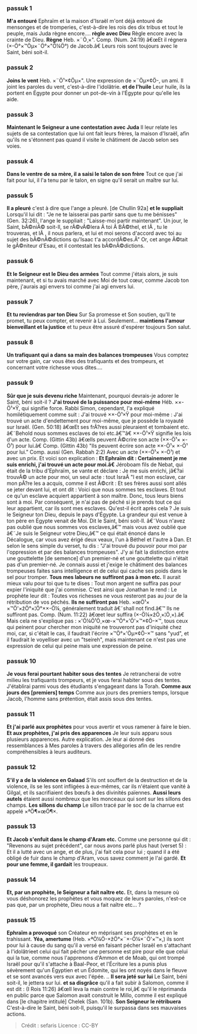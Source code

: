 
### passuk 1
<b>M'a entouré</b> Ephraïm et la maison d'Israël m'ont déjà entouré de mensonges et de tromperies, c'est-à-dire les rois des dix tribus et tout le peuple, mais Juda règne encore.... <b>règle avec Dieu</b> Règle encore avec la crainte de Dieu. <b>Règne</b> Heb. ×¨Ö¸×". Comp. (Num. 24:19) â€œEt il régnera (×-Ö°×™Öµ×¨Ö°×"Ö¼Ö°) de Jacob.â€ Leurs rois sont toujours avec le Saint, béni soit-il.

### passuk 2
<b>Joins le vent</b> Heb. ×¨Ö¹×¢Öµ×". Une expression de ×¨Öµ×¢Ö-, un ami. Il joint les paroles du vent, c'est-à-dire l'idolâtrie. <b>et de l'huile</b> Leur huile, ils la portent en Égypte pour donner un pot-de-vin à l'Égypte pour qu'elle les aide.

### passuk 3
<b>Maintenant le Seigneur a une contestation avec Juda</b> Il leur relate les sujets de sa contestation que lui ont fait leurs frères, la maison d'Israël, afin qu'ils ne s'étonnent pas quand il visite le châtiment de Jacob selon ses voies.

### passuk 4
<b>Dans le ventre de sa mère, il a saisi le talon de son frère</b> Tout ce que j'ai fait pour lui, il l'a tenu par le talon, en signe qu'il serait un maître sur lui.

### passuk 5
<b>Il a pleuré</b> c'est à dire que l'ange a pleuré. [de Chullin 92a]
<b>et le suppliait</b> Lorsqu'il lui dit : "Je ne te laisserai pas partir sans que tu me bénisses" (Gen. 32:26), l'ange le suppliait : "Laisse-moi partir maintenant". Un jour, le Saint, bÃ©niÃ© soit-Il, se rÃ©vÃ©lera Ã toi Ã BÃ©thel, et lÃ , tu le trouveras, et lÃ , il nous parlera, et lui et moi serons d'accord avec toi au sujet des bÃ©nÃ©dictions qu'Isaac t'a accordÃ©es.Â" Or, cet ange Ã©tait le gÃ©niteur d'Esau, et il contestait les bÃ©nÃ©dictions.

### passuk 6
<b>Et le Seigneur est le Dieu des armées</b> Tout comme j'étais alors, je suis maintenant, et si tu avais marché avec Moi de tout cœur, comme Jacob ton père, j'aurais agi envers toi comme j'ai agi envers lui.

### passuk 7
<b>Et tu reviendras par ton Dieu</b> Sur Sa promesse et Son soutien, qu'Il te promet, tu peux compter, et revenir à Lui. Seulement... <b>maintiens l'amour bienveillant et la justice</b> et tu peux être assuré d'espérer toujours Son salut.

### passuk 8
<b>Un trafiquant qui a dans sa main des balances trompeuses</b> Vous comptez sur votre gain, car vous êtes des trafiquants et des trompeurs, et concernant votre richesse vous dites....

### passuk 9
<b>Sûr que je suis devenu riche</b> Maintenant, pourquoi devrais-je adorer le Saint, béni soit-il ? <b>J'ai trouvé de la puissance pour moi-même</b> Héb. ××-Ö¹×Ÿ, qui signifie force. Rabbi Simon, cependant, l'a expliqué homilétiquement comme suit : J'ai trouvé ××-Ö¹×Ÿ pour moi-même : J'ai trouvé un acte d'endettement pour moi-même, que je possède la royauté sur Israël. (Gen. 50:18) â€œEt ses frÃ?res aussi pleuraient et tombaient etc. â€˜Behold nous sommes esclaves de toi etc.â€™â€ ××-Ö¹×Ÿ signifie les lois d'un acte. Comp. (Gittin 43b) â€œIls peuvent Ã©crire son acte (××-Ö¹× ×-Ö¹) pour lui.â€ Comp. (Gittin 43b) "Ils peuvent écrire son acte ××-Ö¹× ×-Ö¹ pour lui." Comp. aussi (Gen. Rabbah 2:2) Avec un acte (××-Ö¹× ×-Ö¹) et avec un prix. Et voici son explication : <b>Et Ephraïm dit : Certainement je me suis enrichi, j'ai trouvé un acte pour moi.â€</b> Jéroboam fils de Nebat, qui était de la tribu d'Ephraïm, se vante et déclare : Je me suis enrichi, jâ€?ai trouvÃ© un acte pour moi, un seul acte : tout IsraÃ "l est mon esclave, car mon pÃ?re les a acquis, comme il est Ã©crit : Et ses frères aussi sont allés se jeter devant lui, et ont dit : Voici que nous sommes tes esclaves. Et tout ce qu'un esclave acquiert appartient à son maître. Donc, tous leurs biens sont à moi. Par conséquent, je n'ai pas de péché si je prends tout ce qui leur appartient, car ils sont mes esclaves. Qu'est-il écrit après cela ? Je suis le Seigneur ton Dieu, depuis le pays d'Égypte. La grandeur qui est venue à ton père en Égypte venait de Moi. Dit le Saint, béni soit-Il. â€˜Vous n'avez pas oublié que nous sommes vos esclaves,â€™ mais vous avez oublié que â€˜Je suis le Seigneur votre Dieu,â€™ ce qui était énoncé dans le Décalogue, car vous avez érigé deux veaux, l'un à Béthel et l'autre à Dan. Et selon le sens simple du verset, tu dis : "J'ai trouvé du pouvoir pour moi par l'oppression et par des balances trompeuses". J'y ai fait la distinction entre une gouttelette [de semence] d'un premier-né et une gouttelette qui n'était pas d'un premier-né. Je connais aussi et j'exige le châtiment des balances trompeuses faites sans intelligence et de celui qui cache ses poids dans le sel pour tromper.
<b>Tous mes labeurs ne suffiront pas à mon etc.</b> Il aurait mieux valu pour toi que tu te dises : Tout mon argent ne suffira pas pour expier l'iniquité que j'ai commise. C'est ainsi que Jonathan le rend : Le prophète leur dit : Toutes vos richesses ne vous resteront pas au jour de la rétribution de vos péchés.
<b>Ils ne suffiront pas</b> Heb. ×œÖ¹× ×™Ö'×žÖ°×¦Ö°××-Ö¼, généralement traduit â€˜shall not find.â€™ Ils ne suffiront pas. Comp. (Num. 11:22) â€œet leur suffira (×-Ö¼×žÖ¸×¦Ö¸×).â€ Mais cela ne s'explique pas : ×'Ö¼Ö¹Ö¸×œ-×™Ö°×'Ö'×™×¢Ö-×™, tous ceux qui peinent pour chercher mon iniquité ne trouveront pas d'iniquité chez moi, car, si c'était le cas, il faudrait l'écrire ×™Ö°×'Öµ×¢Ö-×™ sans "yud", et il faudrait le voyelliser avec un "tseireh", mais maintenant ce n'est pas une expression de celui qui peine mais une expression de peine.

### passuk 10
<b>Je vous ferai pourtant habiter sous des tentes</b> Je retrancherai de votre milieu les trafiquants trompeurs, et je vous ferai habiter sous des tentes. J'établirai parmi vous des étudiants s'engageant dans la Torah.
<b>Comme aux jours des [premiers] temps</b> Comme aux jours des premiers temps, lorsque Jacob, l'homme sans prétention, était assis sous des tentes.

### passuk 11
<b>Et j'ai parlé aux prophètes</b> pour vous avertir et vous ramener à faire le bien.
<b>Et aux prophètes, j'ai pris des apparences</b> Je leur suis apparu sous plusieurs apparences. Autre explication. Je leur ai donné des ressemblances à Mes paroles à travers des allégories afin de les rendre compréhensibles à leurs auditeurs.

### passuk 12
<b>S'il y a de la violence en Galaad</b> S'ils ont souffert de la destruction et de la violence, ils se les sont infligées à eux-mêmes, car ils n'étaient que vanité à Gilgal, et ils sacrifiaient des bœufs à des divinités païennes.
<b>Aussi leurs autels</b> étaient aussi nombreux que les monceaux qui sont sur les sillons des champs. <b>Les sillons du champ</b> Le sillon tracé par le soc de la charrue est appelé ×ªÖ¶×œÖ¶×.

### passuk 13
<b>Et Jacob s'enfuit dans le champ d'Aram etc.</b> Comme une personne qui dit : "Revenons au sujet précédent", car nous avons parlé plus haut (verset 5) : Et il a lutté avec un ange, et de plus, j'ai fait cela pour lui ; quand il a été obligé de fuir dans le champ d'Aram, vous savez comment je l'ai gardé.
<b>Et pour une femme, il gardait</b> les troupeaux.

### passuk 14
<b>Et, par un prophète, le Seigneur a fait naître etc.</b> Et, dans la mesure où vous déshonorez les prophètes et vous moquez de leurs paroles, n'est-ce pas que, par un prophète, Dieu nous a fait naître etc... ?

### passuk 15
<b>Ephraïm a provoqué</b> son Créateur en méprisant ses prophètes et en le trahissant.
<b>Yéa, amertume</b> (Heb. ×ªÖ¼Ö-×žÖ°×¨×-Ö¼×¨Ö'×™×,) ils sont pour lui à cause du sang qu'il a versé en faisant pécher Israël en s'attachant à l'idolâtrieet celui qui fait pécher une personne est pire pour elle que celui qui la tue, comme nous l'apprenons d'Ammon et de Moab, qui ont trompé Israël pour qu'il s'attache à Baal-Peor, et l'Écriture les a punis plus sévèrement qu'un Égyptien et un Édomite, qui les ont noyés dans le fleuve et se sont avancés vers eux avec l'épée. ..
<b>Il sera jeté sur lui</b> Le Saint, béni soit-il, le jettera sur lui.
<b>et sa disgrâce</b> qu'il a fait subir à Salomon, comme il est dit : (I Rois 11:26) â€œIl leva la main contre le roi,â€ qu'il le réprimanda en public parce que Salomon avait construit le Millo, comme il est expliqué dans [le chapitre intitulé] Chelek (San. 101b).
<b>Son Seigneur le rétribuera</b> C'est-à-dire le Saint, béni soit-Il, puisqu'il le surpassa dans ses mauvaises actions.

>Crédit : sefaris
>Licence : CC-BY